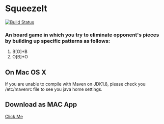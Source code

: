 # SqueezeIt

[![Build Status](https://travis-ci.org/zhangwei217245/SqueezeItBoard.svg?branch=master)](https://travis-ci.org/zhangwei217245/SqueezeItBoard)

### An board game in which you try to eliminate opponent's pieces by building up specific patterns as follows:

1. B[O]+B
2. O[B]+O


## On Mac OS X

If you are unable to compile with Maven on JDK1.8, please check you /etc/mavenrc file to see you java home settings.

## Download as MAC App

[Click Me](https://s3-us-west-2.amazonaws.com/apprepo4xspirit/SqueezeIt-1.4.0.0.dmg)
